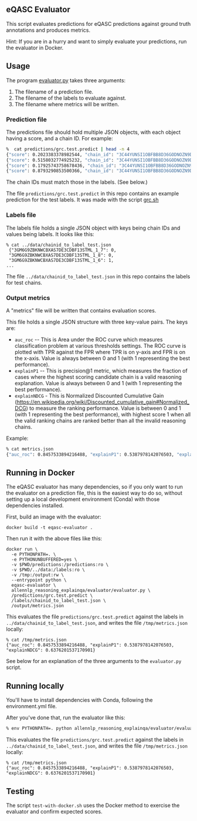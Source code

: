## eQASC Evaluator

This script evaluates predictions for eQASC predictions against ground truth annotations and produces metrics.

Hint: If you are in a hurry and want to simply evaluate your predictions, run the evaluator in Docker.

## Usage

The program [evaluator.py](allennlp_reasoning_explainqa/evaluator/evaluator.py) takes three arguments:

1. The filename of a prediction file.
2. The filename of the labels to evaluate against.
3. The filename where metrics will be written.

### Prediction file

The predictions file should hold multiple JSON objects, with each object having a score, and a chain ID. For example:

```bash
%  cat predictions/grc.test.predict | head -n 4
{"score": 0.2023383378982544, "chain_id": "3C44YUNSI1OBFBB8D36GODNOZN9DPA_1_1"}
{"score": 0.5158032774925232, "chain_id": "3C44YUNSI1OBFBB8D36GODNOZN9DPA_1_2"}
{"score": 0.17925743758678436, "chain_id": "3C44YUNSI1OBFBB8D36GODNOZN9DPA_1_5"}
{"score": 0.8793290853500366, "chain_id": "3C44YUNSI1OBFBB8D36GODNOZN9DPA_1_7"}
```

The chain IDs must match those in the labels. (See below.)

The file `predictions/grc.test.predict` in this repo contains an example
prediction for the test labels. It was made with the script
[grc.sh](https://github.com/harsh19/Reasoning-Chains-MultihopQA/blob/evaluator/code/scripts/grc.sh#L43)

### Labels file

The labels file holds a single JSON object with keys being chain IDs and values
being labels. It looks like this:

```
% cat ../data/chainid_to_label_test.json
 {"3GM6G9ZBKNWCBXAS7DE3CDBF13STML_1_7": 0, 
 "3GM6G9ZBKNWCBXAS7DE3CDBF13STML_1_8": 0, 
 "3GM6G9ZBKNWCBXAS7DE3CDBF13STML_1_6": 1, 
...
```

The file `../data/chainid_to_label_test.json` in this repo
contains the labels for test chains.

### Output metrics

A "metrics" file will be written that contains evaluation scores.

This file holds a single JSON structure with three key-value pairs. The keys are:

* `auc_roc` -- This is Area under the ROC curve which measures classification problem at various thresholds settings. The ROC curve is plotted with TPR against the FPR where TPR is on y-axis and FPR is on the x-axis. Value is always between 0 and 1 (with 1 representing the best performance).
* `explainP1` -- This is precision@1 metric, which measures the fraction of cases where the highest scoring candidate chain is a valid reasoning explanation. Value is always between 0 and 1 (with 1 representing the best performance).
* `explainNDCG` - This is Normalized Discounted Cumulative Gain (https://en.wikipedia.org/wiki/Discounted_cumulative_gain#Normalized_DCG) to measure the ranking performance. Value is between 0 and 1 (with 1 representing the best performance), with highest score 1 when all the valid ranking chains are ranked better than all the invalid reasoning chains.

Example:

```bash
% cat metrics.json 
{"auc_roc": 0.8457533894216488, "explainP1": 0.5387978142076503, "explainNDCG": 0.6376201537170901}
```

## Running in Docker

The eQASC evaluator has many dependencies, so if you only want to run the
evaluator on a prediction file, this is the easiest way to do so, without
setting up a local development environment (Conda) with those dependencies
installed.

First, build an image with the evaluator:

```
docker build -t eqasc-evaluator .
```

Then run it with the above files like this:

```
docker run \
  -e PYTHONPATH=. \
  -e PYTHONUNBUFFERED=yes \
  -v $PWD/predictions:/predictions:ro \
  -v $PWD/../data:/labels:ro \
  -v /tmp:/output:rw \
  --entrypoint python \
  eqasc-evaluator \
  allennlp_reasoning_explainqa/evaluator/evaluator.py \
  /predictions/grc.test.predict \
  /labels/chainid_to_label_test.json \
  /output/metrics.json
```

This evaluates the file `predictions/grc.test.predict` against the labels in
`../data/chainid_to_label_test.json`, and writes the file
`/tmp/metrics.json` locally:

```
% cat /tmp/metrics.json
{"auc_roc": 0.8457533894216488, "explainP1": 0.5387978142076503, "explainNDCG": 0.6376201537170901}
```

See below for an explanation of the three arguments to the `evaluator.py` script.

## Running locally

You'll have to install dependencies with Conda, following the environment.yml file.

After you've done that, run the evaluator like this:

```bash
% env PYTHONPATH=. python allennlp_reasoning_explainqa/evaluator/evaluator.py predictions/grc.test.predict ../data/labels/chainid_to_label_test.json /tmp/metrics.json
```

This evaluates the file `predictions/grc.test.predict` against the labels in
`../data/chainid_to_label_test.json`, and writes the file
`/tmp/metrics.json` locally:

```
% cat /tmp/metrics.json
{"auc_roc": 0.8457533894216488, "explainP1": 0.5387978142076503, "explainNDCG": 0.6376201537170901}
```

## Testing

The script `test-with-docker.sh` uses the Docker method to exercise the
evaluator and confirm expected scores.
